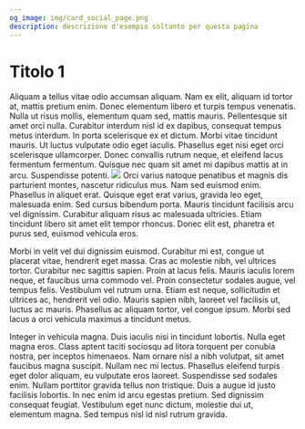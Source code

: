 ```yaml
---
og_image: img/card_social_page.png
description: descrizione d'esempio soltanto per questa pagina
---
```


# Titolo 1

Aliquam a tellus vitae odio accumsan aliquam. Nam ex elit, aliquam id tortor at, mattis pretium enim. Donec elementum libero et turpis tempus venenatis. Nulla ut risus mollis, elementum quam sed, mattis mauris. Pellentesque sit amet orci nulla. Curabitur interdum nisl id ex dapibus, consequat tempus metus interdum. In porta scelerisque ex et dictum. Morbi vitae tincidunt mauris. Ut luctus vulputate odio eget iaculis. Phasellus eget nisi eget orci scelerisque ullamcorper. Donec convallis rutrum neque, et eleifend lacus fermentum fermentum. Quisque nec quam sit amet mi dapibus mattis at in arcu. Suspendisse potenti.
![](../img/card_social_page.png)
Orci varius natoque penatibus et magnis dis parturient montes, nascetur ridiculus mus. Nam sed euismod enim. Phasellus in aliquet erat. Quisque eget erat varius, gravida leo eget, malesuada enim. Sed cursus bibendum porta. Mauris tincidunt facilisis arcu vel dignissim. Curabitur aliquam risus ac malesuada ultricies. Etiam tincidunt libero sit amet elit tempor rhoncus. Donec elit est, pharetra et purus sed, euismod vehicula eros.

Morbi in velit vel dui dignissim euismod. Curabitur mi est, congue ut placerat vitae, hendrerit eget massa. Cras ac molestie nibh, vel ultrices tortor. Curabitur nec sagittis sapien. Proin at lacus felis. Mauris iaculis lorem neque, et faucibus urna commodo vel. Proin consectetur sodales augue, vel tempus felis. Vestibulum vel rutrum urna. Etiam est neque, sollicitudin et ultrices ac, hendrerit vel odio. Mauris sapien nibh, laoreet vel facilisis ut, luctus ac mauris. Phasellus ac aliquam tortor, vel congue ipsum. Morbi sed lacus a orci vehicula maximus a tincidunt metus.

Integer in vehicula magna. Duis iaculis nisi in tincidunt lobortis. Nulla eget magna eros. Class aptent taciti sociosqu ad litora torquent per conubia nostra, per inceptos himenaeos. Nam ornare nisl a nibh volutpat, sit amet faucibus magna suscipit. Nullam nec mi lectus. Phasellus eleifend turpis eget dolor aliquam, eu vulputate eros laoreet. Suspendisse sed sodales enim. Nullam porttitor gravida tellus non tristique. Duis a augue id justo facilisis lobortis. In nec enim id arcu egestas pretium. Sed dignissim consequat feugiat. Vestibulum eget nunc dictum, molestie dui ut, elementum magna. Sed tempus nisl id nisl rutrum gravida.
